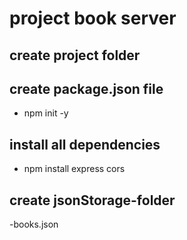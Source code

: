 # project book server

## create project folder

## create package.json file
- npm init -y

## install all dependencies
- npm install express cors

## create jsonStorage-folder
-books.json
